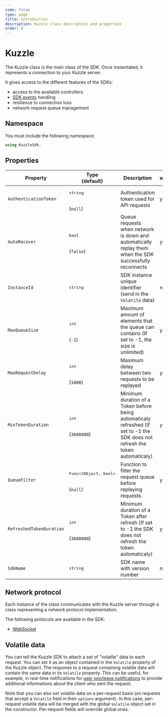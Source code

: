 ```yaml
---
code: false
type: page
title: Introduction
description: Kuzzle class description and properties
order: 0
---
```


# Kuzzle

The Kuzzle class is the main class of the SDK.
Once instantiated, it represents a connection to your Kuzzle server.

It gives access to the different features of the SDKs:

- access to the available controllers
- [SDK events](/sdk/csharp/2/essentials/events) handling
- resilience to connection loss
- network request queue management

## Namespace

You must include the following namespace: 

```csharp
using KuzzleSdk;
```

## Properties

| Property | Type<br/>(default) | Description | writable |
|--- |--- |--- | --- |
| `AuthenticationToken` | <pre>string</pre><br/>(`null`) | Authentication token used for API requests | yes |
| `AutoRecover` | <pre>bool</pre><br/>(`false`) | Queue requests when network is down and automatically replay them when the SDK successfully reconnects | yes |
| `InstanceId` | <pre>string</pre> | SDK instance unique identifier (send in the `Volatile` data) | no |
| `MaxQueueSize` | <pre>int</pre><br/>(`-1`) | Maximum amount of elements that the queue can contains (If set to -1, the size is unlimited) | yes |
| `MaxRequestDelay` | <pre>int</pre><br/>(`1000`) | Maximum delay between two requests to be replayed | yes |
| `MinTokenDuration` | <pre>int</pre><br/>(`3600000`) | Minimum duration of a Token before being automaticaly refreshed (If set to -1 the SDK does not refresh the token automaticaly) | yes |
| `QueueFilter` | <pre>Func<JObject, bool></pre><br/>(`null`) | Function to filter the request queue before replaying requests. | yes |
| `RefreshedTokenDuration` | <pre>int</pre><br/>(`3600000`) | Minimum duration of a Token after refresh (If set to -1 the SDK does not refresh the token automaticaly) | yes |
| `SdkName` | <pre>string</pre> | SDK name with version number | no |


## Network protocol

Each instance of the class communicates with the Kuzzle server through a class representing a network protocol implementation.

The following protocols are available in the SDK:

- [WebSocket](/sdk/csharp/2/protocols/websocket)

## Volatile data

You can tell the Kuzzle SDK to attach a set of "volatile" data to each request. You can set it as an object contained in the `Volatile` property of the Kuzzle object. The response to a request containing volatile data will contain the same data in its `Volatile` property. This can be useful, for example, in real-time notifications for [user join/leave notifications](/core/2/api/essentials/volatile-data) to provide additional informations about the client who sent the request.

Note that you can also set volatile data on a per-request basis (on requests that accept a `Volatile` field in their `options` argument). In this case, per-request volatile data will be merged with the global `Volatile` object set in the constructor. Per-request fields will override global ones.